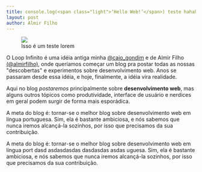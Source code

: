 ```yaml
---
title: console.log(<span class="light">‘Hello Web!’</span>) teste hahaha potadds
layout: post
author: Almir Filho
---
```

<figure>
	<img src="/images/posts/summer.jpg" />
	<figcaption><span>Isso é um teste lorem</span></figcaption>
</figure>

O Loop Infinito é uma idéia antiga minha <a href="http://twitter.com/caio_gondim">@caio_gondim</a> e de Almir Filho <a href="http://twitter.com/almirfilho">(@almirfilho)</a>, onde queríamos começar um blog pra postar todas as nossas "descobertas" e experimentos sobre desenvolvimento web. Anos se passaram desde essa idéia, e hoje, finalmente, a idéia vira realidade.

Aqui no blog *postaremos* principalmente sobre **desenvolvimento web**, mas alguns outros tópicos como produtividade, interface de usuário e nerdices em geral podem surgir  de forma mais esporádica.

A meta do blog é: tornar-se o melhor blog sobre desenvolvimento web em língua portuguesa. Sim, ela é bastante ambiciosa, e nós sabemos que nunca iremos alcançá-la sozinhos, por isso que precisamos da sua contribuição.

A meta do blog é: tornar-se o melhor blog sobre desenvolvimento web em língua port dasd asdasdasdas dasdasdas asdas uguesa. Sim, ela é bastante ambiciosa, e nós sabemos que nunca iremos alcançá-la sozinhos, por isso que precisamos da sua contribuição.